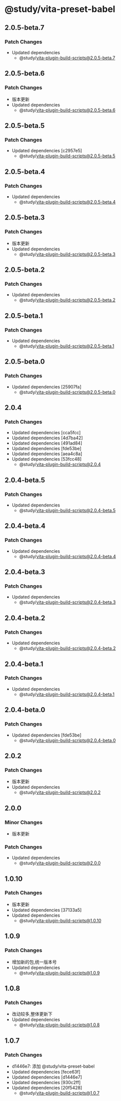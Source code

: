 # @study/vita-preset-babel

## 2.0.5-beta.7

### Patch Changes

- Updated dependencies
  - @study/vita-plugin-build-scripts@2.0.5-beta.7

## 2.0.5-beta.6

### Patch Changes

- 版本更新
- Updated dependencies
  - @study/vita-plugin-build-scripts@2.0.5-beta.6

## 2.0.5-beta.5

### Patch Changes

- Updated dependencies [c2957e5]
  - @study/vita-plugin-build-scripts@2.0.5-beta.5

## 2.0.5-beta.4

### Patch Changes

- Updated dependencies
  - @study/vita-plugin-build-scripts@2.0.5-beta.4

## 2.0.5-beta.3

### Patch Changes

- 版本更新
- Updated dependencies
  - @study/vita-plugin-build-scripts@2.0.5-beta.3

## 2.0.5-beta.2

### Patch Changes

- Updated dependencies
  - @study/vita-plugin-build-scripts@2.0.5-beta.2

## 2.0.5-beta.1

### Patch Changes

- Updated dependencies
  - @study/vita-plugin-build-scripts@2.0.5-beta.1

## 2.0.5-beta.0

### Patch Changes

- Updated dependencies [25907fa]
  - @study/vita-plugin-build-scripts@2.0.5-beta.0

## 2.0.4

### Patch Changes

- Updated dependencies [cca5fcc]
- Updated dependencies [4d7ba42]
- Updated dependencies [491ad84]
- Updated dependencies [fde53be]
- Updated dependencies [aea4c8a]
- Updated dependencies [53fcc48]
  - @study/vita-plugin-build-scripts@2.0.4

## 2.0.4-beta.5

### Patch Changes

- Updated dependencies
  - @study/vita-plugin-build-scripts@2.0.4-beta.5

## 2.0.4-beta.4

### Patch Changes

- Updated dependencies
  - @study/vita-plugin-build-scripts@2.0.4-beta.4

## 2.0.4-beta.3

### Patch Changes

- Updated dependencies
  - @study/vita-plugin-build-scripts@2.0.4-beta.3

## 2.0.4-beta.2

### Patch Changes

- Updated dependencies
  - @study/vita-plugin-build-scripts@2.0.4-beta.2

## 2.0.4-beta.1

### Patch Changes

- Updated dependencies
  - @study/vita-plugin-build-scripts@2.0.4-beta.1

## 2.0.4-beta.0

### Patch Changes

- Updated dependencies [fde53be]
  - @study/vita-plugin-build-scripts@2.0.4-beta.0

## 2.0.2

### Patch Changes

- 版本更新
- Updated dependencies
  - @study/vita-plugin-build-scripts@2.0.2

## 2.0.0

### Minor Changes

- 版本更新

### Patch Changes

- Updated dependencies
  - @study/vita-plugin-build-scripts@2.0.0

## 1.0.10

### Patch Changes

- 版本更新
- Updated dependencies [37133a5]
- Updated dependencies
  - @study/vita-plugin-build-scripts@1.0.10

## 1.0.9

### Patch Changes

- 增加新的包,统一版本号
- Updated dependencies
  - @study/vita-plugin-build-scripts@1.0.9

## 1.0.8

### Patch Changes

- 改动较多,整体更新下
- Updated dependencies
  - @study/vita-plugin-build-scripts@1.0.8

## 1.0.7

### Patch Changes

- d1446e7: 添加 @study/vita-preset-babel
- Updated dependencies [fece63f]
- Updated dependencies [d1446e7]
- Updated dependencies [930c2ff]
- Updated dependencies [20f5428]
  - @study/vita-plugin-build-scripts@1.0.7
